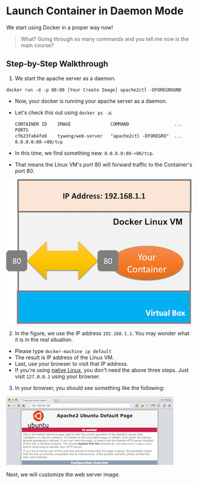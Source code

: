 # Launch Container in Daemon Mode

We start using Docker in a proper way now!
> What? Going through so many commands and you tell me now is the main course?

## Step-by-Step Walkthrough

1. We start the apache server as a daemon.
  ```
  docker run -d -p 80:80 [Your Create Image] apache2ctl -DFOREGROUND
  ```
  - Now, your docker is running your apache server as a daemon.

  - Let's check this out using `docker ps -a`:
    ```
    CONTAINER ID    IMAGE               COMMAND                 ...  PORTS              
    cfb23fa64fe8    tywong/web-server   "apache2ctl -DFOREGRO"  ...  0.0.0.0:80->80/tcp   
    ```

  - In this time, we find something new: `0.0.0.0:80->80/tcp`.

  - That means the Linux VM's port 80 will forward traffic to the Container's port 80.

  ![Port forwarding](images/port-forward.png)

2. In the figure, we use the IP address `192.168.1.1`. You may wonder what it is in the real situation.
  - Please type `docker-machine ip default`
  - The result is IP address of the Linux VM.
  - Last, use your browser to visit that IP address.
  - If you're using <u>native Linux</u>, you don't need the above three steps. Just visit `127.0.0.1` using your browser.

3. In your browser, you should see something like the following:

  ![Apache](images/apache.png)

Next, we will customize the web server image.

